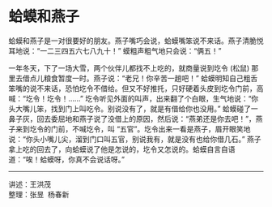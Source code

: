 # 蛤蟆和燕子

蛤蟆和燕子是一对很要好的朋友。燕子嘴巧会说，蛤蟆嘴笨说不来话。燕子清脆悦耳地说：“一二三四五六七八九十！” 蟆粗声粗气地只会说：“俩五！”

一年冬天，下了一场大雪，两个伙伴儿都找不上吃的，就商量说到圪令 (松鼠) 那里去借点儿粮食暂度一时。燕子说：“老兄！你辛苦一趟吧！” 蛤蟆明知自己粗舌笨嘴的说不来话，恐怕圪令不借给。但又不好推托，只好硬着头皮到圪令门前，高喊：“圪令！圪令！……” 圪令听见外面的叫声，出来翻了个白眼，生气地说：“你头大嘴儿笨，找到门上叫吃令。别说没有了，就是有借给你也没用。” 蛤蟆碰了一鼻子灰，回去委屈地和燕子说了没借上的原因，然后说：“燕弟还是你去吧！”，燕子来到圪令的门前，不喊圪令，叫 “五官”。圪令出来一看是燕子，眉开眼笑地说：“你头小嘴儿尖，溜到门口叫五官，别说我有，就是没有也给你借几石。” 燕子拿上吃的回去了，向蛤蟆说了他是怎说的，圪令又怎说的。蛤蟆自言自语道：“唉！蛤蟆呀，你真不会说话呀。”

---

讲述：王洪茂  
整理：张昱&nbsp;&nbsp;杨春新